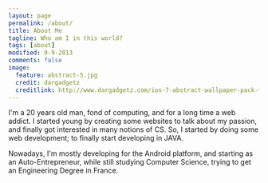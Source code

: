```yaml
---
layout: page
permalink: /about/
title: About Me
tagline: Who am I in this world?
tags: [about]
modified: 9-9-2013
comments: false
image:
  feature: abstract-5.jpg
  credit: dargadgetz
  creditlink: http://www.dargadgetz.com/ios-7-abstract-wallpaper-pack-for-iphone-5-and-ipod-touch-retina/
---
```


I'm a 20 years old man, fond of computing, and for a long time a web addict. I started young by creating some websites to talk about my passion, and finally got interested in many notions of CS.
So, I started by doing some web development; to finally start developing in JAVA.

Nowadays, I'm mostly developing for the Android platform, and starting as an Auto-Entrepreneur, while still studying Computer Science, trying to get an Engineering Degree in France.
